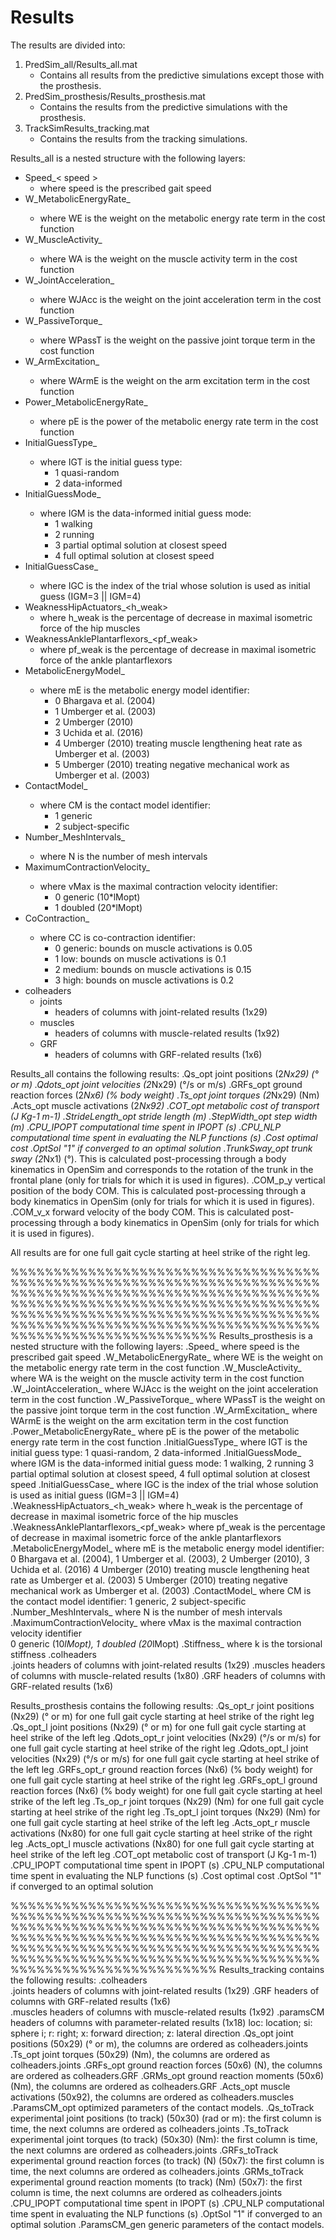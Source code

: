 ﻿Results
=======

The results are divided into:

1. PredSim_all/Results_all.mat
    - Contains all results from the predictive simulations except those with the prosthesis.
2. PredSim_prosthesis/Results_prosthesis.mat
    - Contains the results from the predictive simulations with the prosthesis.
3. TrackSimResults_tracking.mat 
    - Contains the results from the tracking simulations.

Results_all is a nested structure with the following layers:
- Speed_< speed > 
    - where speed is the prescribed gait speed
- W_MetabolicEnergyRate_<WE> 
    - where WE is the weight on the metabolic energy rate term in the cost function
- W_MuscleActivity_<WA>                  
    - where WA is the weight on the muscle activity term in the cost function
- W_JointAcceleration_<WJAcc>            
    - where WJAcc is the weight on the joint acceleration term in the cost function
- W_PassiveTorque_<WPassT>               
    - where WPassT is the weight on the passive joint torque term in the cost function
- W_ArmExcitation_<WArmE>                
    - where WArmE is the weight on the arm excitation term in the cost function
- Power_MetabolicEnergyRate_<pE>         
    - where pE is the power of the metabolic energy rate term in the cost function 
- InitialGuessType_<IGT>                 
    - where IGT is the initial guess type: 
        - 1 quasi-random
        - 2 data-informed
- InitialGuessMode_<IGM>                 
    - where IGM is the data-informed initial guess mode:
        - 1 walking
        - 2 running 
        - 3 partial optimal solution at closest speed
        - 4 full optimal solution at closest speed
- InitialGuessCase_<IGC>                 
    - where IGC is the index of the trial whose solution is used as initial guess (IGM=3 || IGM=4)
- WeaknessHipActuators_<h_weak>          
    - where h_weak is the percentage of decrease in maximal isometric force of the hip muscles
- WeaknessAnklePlantarflexors_<pf_weak>  
    - where pf_weak is the percentage of decrease in maximal isometric force of the ankle plantarflexors
- MetabolicEnergyModel_<mE>              
    - where mE is the metabolic energy model identifier: 
        - 0 Bhargava et al. (2004)
        - 1 Umberger et al. (2003)
        - 2 Umberger (2010)
        - 3 Uchida et al. (2016)
        - 4 Umberger (2010) treating muscle lengthening heat rate as Umberger et al. (2003)
        - 5 Umberger (2010) treating negative mechanical work as Umberger et al. (2003)
- ContactModel_<CM>
    - where CM is the contact model identifier:
        - 1 generic
        - 2 subject-specific
- Number_MeshIntervals_<N>  
    - where N is the number of mesh intervals
- MaximumContractionVelocity_<vMax>      
    - where vMax is the maximal contraction velocity identifier:       
        - 0 generic (10*lMopt)
        - 1 doubled (20*lMopt)
- CoContraction_<CC>                     
    - where CC is co-contraction identifier:
        - 0 generic: bounds on muscle activations is 0.05
        - 1 low: bounds on muscle activations is 0.1
        - 2 medium: bounds on muscle activations is 0.15
        - 3 high: bounds on muscle activations is 0.2
- colheaders     
    - joints                             
        - headers of columns with joint-related results (1x29)
    - muscles                            
        - headers of columns with muscle-related results (1x92)
    - GRF                                
        - headers of columns with GRF-related results (1x6)  
                                            
Results_all contains the following results:
.Qs_opt                 joint positions (2*Nx29) (° or m)
.Qdots_opt              joint velocities (2*Nx29) (°/s or m/s)
.GRFs_opt               ground reaction forces (2*Nx6) (% body weight)
.Ts_opt                 joint torques (2*Nx29) (Nm)
.Acts_opt               muscle activations (2*Nx92)
.COT_opt                metabolic cost of transport (J Kg-1 m-1)
.StrideLength_opt       stride length (m)
.StepWidth_opt          step width (m)
.CPU_IPOPT              computational time spent in IPOPT (s)
.CPU_NLP                computational time spent in evaluating the NLP functions (s)
.Cost                   optimal cost
.OptSol                 "1" if converged to an optimal solution
.TrunkSway_opt          trunk sway (2*Nx1) (°). This is calculated post-processing through a body kinematics in OpenSim and corresponds to the rotation of the trunk in the frontal plane (only for trials for which it is used in figures).
.COM_p_y                vertical position of the body COM. This is calculated post-processing through a body kinematics in OpenSim (only for trials for which it is used in figures).
.COM_v_x                forward velocity of the body COM. This is calculated post-processing through a body kinematics in OpenSim (only for trials for which it is used in figures).

All results are for one full gait cycle starting at heel strike of the right leg.

%%%%%%%%%%%%%%%%%%%%%%%%%%%%%%%%%%%%%%%%%%%%%%%%%%%%%%%%%%%%%%%%%%%%%%%%%%%%%%%%%%%%%%%%%%%%%%%%%%%%%%%%%%%%%%%%%%%%%%%%%%%%%%%%%%%%%%%%%%%%%%%%%%%%%%%%%%%%%%%%%%%%%%%%%%%%%%%%%%%%%%%%%%%%%%%%%%%%%%%%%%%%%%%%%%%%%%%%%%%%%%%%%%%%%%%%%%%%%%%%
Results_prosthesis is a nested structure with the following layers:
    .Speed_<speed>                          where speed is the prescribed gait speed
    .W_MetabolicEnergyRate_<WE>             where WE is the weight on the metabolic energy rate term in the cost function
    .W_MuscleActivity_<WA>                  where WA is the weight on the muscle activity term in the cost function
    .W_JointAcceleration_<WJAcc>            where WJAcc is the weight on the joint acceleration term in the cost function
    .W_PassiveTorque_<WPassT>               where WPassT is the weight on the passive joint torque term in the cost function
    .W_ArmExcitation_<WArmE>                where WArmE is the weight on the arm excitation term in the cost function
    .Power_MetabolicEnergyRate_<pE>         where pE is the power of the metabolic energy rate term in the cost function 
    .InitialGuessType_<IGT>                 where IGT is the initial guess type: 
                                                1 quasi-random, 2 data-informed
    .InitialGuessMode_<IGM>                 where IGM is the data-informed initial guess mode: 
                                                1 walking, 2 running 
                                                3 partial optimal solution at closest speed, 4 full optimal solution at closest speed
    .InitialGuessCase_<IGC>                 where IGC is the index of the trial whose solution is used as initial guess (IGM=3 || IGM=4)
    .WeaknessHipActuators_<h_weak>          where h_weak is the percentage of decrease in maximal isometric force of the hip muscles
    .WeaknessAnklePlantarflexors_<pf_weak>  where pf_weak is the percentage of decrease in maximal isometric force of the ankle plantarflexors
    .MetabolicEnergyModel_<mE>              where mE is the metabolic energy model identifier: 
                                                0 Bhargava et al. (2004), 1 Umberger et al. (2003), 2 Umberger (2010), 3 Uchida et al. (2016) 
                                                4 Umberger (2010) treating muscle lengthening heat rate as Umberger et al. (2003)
                                                5 Umberger (2010) treating negative mechanical work as Umberger et al. (2003)
    .ContactModel_<CM>                      where CM is the contact model identifier: 
                                                1 generic, 2 subject-specific
    .Number_MeshIntervals_<N>               where N is the number of mesh intervals
    .MaximumContractionVelocity_<vMax>      where vMax is the maximal contraction velocity identifier       
                                                0 generic (10*lMopt), 1 doubled (20*lMopt)
    .Stiffness_<k>                          where k is the torsional stiffness
    .colheaders     
        .joints                             headers of columns with joint-related results (1x29)
        .muscles                            headers of columns with muscle-related results (1x80)
        .GRF                                headers of columns with GRF-related results (1x6)  
    
Results_prosthesis contains the following results:
    .Qs_opt_r       joint positions (Nx29) (° or m)                 for one full gait cycle starting at heel strike of the right leg                    
    .Qs_opt_l       joint positions (Nx29) (° or m)                 for one full gait cycle starting at heel strike of the left leg
    .Qdots_opt_r    joint velocities (Nx29) (°/s or m/s)            for one full gait cycle starting at heel strike of the right leg
    .Qdots_opt_l    joint velocities (Nx29) (°/s or m/s)            for one full gait cycle starting at heel strike of the left leg
    .GRFs_opt_r     ground reaction forces (Nx6) (% body weight)    for one full gait cycle starting at heel strike of the right leg
    .GRFs_opt_l     ground reaction forces (Nx6) (% body weight)    for one full gait cycle starting at heel strike of the left leg
    .Ts_op_r        joint torques (Nx29) (Nm)                       for one full gait cycle starting at heel strike of the right leg
    .Ts_opt_l       joint torques (Nx29) (Nm)                       for one full gait cycle starting at heel strike of the left leg
    .Acts_opt_r     muscle activations (Nx80)                       for one full gait cycle starting at heel strike of the right leg
    .Acts_opt_l     muscle activations (Nx80)                       for one full gait cycle starting at heel strike of the left leg
    .COT_opt        metabolic cost of transport (J Kg-1 m-1)
    .CPU_IPOPT      computational time spent in IPOPT (s)
    .CPU_NLP        computational time spent in evaluating the NLP functions (s)
    .Cost           optimal cost
    .OptSol         "1" if converged to an optimal solution
    
%%%%%%%%%%%%%%%%%%%%%%%%%%%%%%%%%%%%%%%%%%%%%%%%%%%%%%%%%%%%%%%%%%%%%%%%%%%%%%%%%%%%%%%%%%%%%%%%%%%%%%%%%%%%%%%%%%%%%%%%%%%%%%%%%%%%%%%%%%%%%%%%%%%%%%%%%%%%%%%%%%%%%%%%%%%%%%%%%%%%%%%%%%%%%%%%%%%%%%%%%%%%%%%%%%%%%%%%%%%%%%%%%%%%%%%%%%%%%%%%
Results_tracking contains the following results:
    .colheaders     
        .joints     headers of columns with joint-related results (1x29)
        .GRF        headers of columns with GRF-related results (1x6)   
        .muscles    headers of columns with muscle-related results (1x92) 
        .paramsCM   headers of columns with parameter-related results (1x18)
                        loc: location; si: sphere i; r: right; x: forward direction; z: lateral direction
    .Qs_opt         joint positions (50x29) (° or m), the columns are ordered as colheaders.joints
    .Ts_opt         joint torques (50x29) (Nm), the columns are ordered as colheaders.joints
    .GRFs_opt       ground reaction forces (50x6) (N), the columns are ordered as colheaders.GRF
    .GRMs_opt       ground reaction moments (50x6) (Nm), the columns are ordered as colheaders.GRF
    .Acts_opt       muscle activations (50x92), the columns are ordered as colheaders.muscles 
    .ParamsCM_opt   optimized parameters of the contact models.
    .Qs_toTrack     experimental joint positions (to track) (50x30) (rad or m): the first column is time, the next columns are ordered as colheaders.joints
    .Ts_toTrack     experimental joint torques (to track) (50x30) (Nm): the first column is time, the next columns are ordered as colheaders.joints
    .GRFs_toTrack   experimental ground reaction forces (to track) (N) (50x7): the first column is time, the next columns are ordered as colheaders.joints
    .GRMs_toTrack   experimental ground reaction moments (to track) (Nm) (50x7): the first column is time, the next columns are ordered as colheaders.joints    
    .CPU_IPOPT      computational time spent in IPOPT (s)
    .CPU_NLP        computational time spent in evaluating the NLP functions (s)
    .OptSol         "1" if converged to an optimal solution
    .ParamsCM_gen   generic parameters of the contact models.
    
